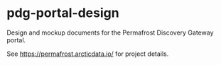 # pdg-portal-design

Design and mockup documents for the Permafrost Discovery Gateway portal.

See https://permafrost.arcticdata.io/ for project details.
